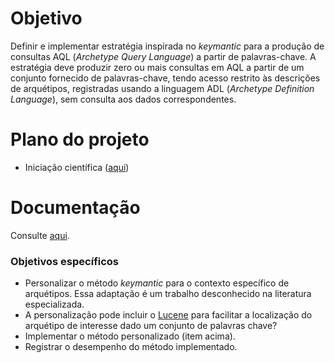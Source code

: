 # Objetivo
Definir e implementar estratégia inspirada no _keymantic_ para a produção de consultas AQL (_Archetype Query Language_) a partir de palavras-chave. A estratégia deve produzir zero ou mais consultas em AQL a partir de um conjunto fornecido de palavras-chave, tendo acesso restrito às descrições de arquétipos, registradas usando a linguagem ADL (_Archetype Definition Language_), sem consulta aos dados correspondentes. 

# Plano do projeto
- Iniciação científica ([aqui](https://docs.google.com/document/d/1mWNLwYy9H4FYTgc9hbmU4QttvOldDwPYqFij8oIkHDE/edit?usp=sharing))

# Documentação
Consulte [aqui](https://docs.google.com/document/d/1btrOFu_vyK8KvXA-zZgPQYrxYrefEFDECHPvHXKQKXg/edit#).

### Objetivos específicos
- Personalizar o método _keymantic_ para o contexto específico de arquétipos. Essa adaptação é um trabalho desconhecido na literatura especializada.
- A personalização pode incluir o [Lucene](https://lucene.apache.org/) para facilitar a localização do arquétipo de interesse dado um conjunto de palavras chave?
- Implementar o método personalizado (item acima).
- Registrar o desempenho do método implementado.
